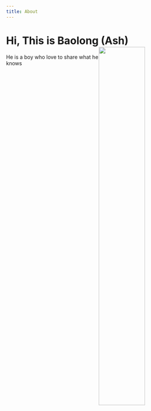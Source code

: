 ```yaml
---
title: About
---
```


<h1 class="beginning"> 
  Hi, This is Baolong 
  (Ash) 
  <img class="indexImg" src="/background.JPG" style="float:right;width: 50%">
</h1>

He is a boy who love to share what he knows



<GetStarted/>

<style lang="stylus" scoped>
p
  font-size 20px

  


@media (max-width: $MQMobile)
  .beginning
    margin-top 0 !important
    /* text-align center */
    .indexImg
      float:none !important
      margin-top 10px !important
      width: 100% !important
</style>
